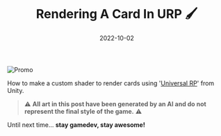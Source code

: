 ﻿---
title: "Rendering A Card In URP 🖌️"
date: 2022-10-02

categories: ['Devblog']
tags: ['Devblog']

#author: ""
showDate: false
categories: false
tags: false
---

![Promo](/Dawn-Of-The-Cards/images/rendering_a_card/promo.gif "Promo")

How to make a custom shader to render cards using '[Universal RP](https://docs.unity3d.com/Packages/com.unity.render-pipelines.universal@12.1/manual/index.html)' from Unity.

<!--more-->

> ⚠️ **All art in this post have been generated by an AI and do not represent the final style of the game.** ⚠️

Until next time... **stay gamedev, stay awesome!**
